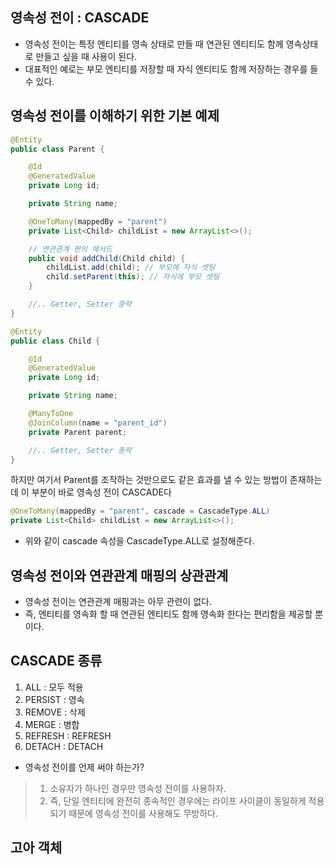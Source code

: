 ## 영속성 전이 : CASCADE
- 영속성 전이는 특정 엔티티를 영속 상태로 만들 때 연관된 엔티티도 함께 영속상태로 만들고 싶을 때 사용이 된다. 
- 대표적인 예로는 부모 엔티티를 저장할 때 자식 엔티티도 함께 저장하는 경우를 들 수 있다.

## 영속성 전이를 이해하기 위한 기본 예제
```java
@Entity
public class Parent {

    @Id
    @GeneratedValue
    private Long id;

    private String name;

    @OneToMany(mappedBy = "parent")
    private List<Child> childList = new ArrayList<>();

    // 연관관계 편의 메서드
    public void addChild(Child child) {
        childList.add(child); // 부모에 자식 셋팅
        child.setParent(this); // 자식에 부모 셋팅
    }

    //.. Getter, Setter 중략
}
```
```java
@Entity
public class Child {

    @Id
    @GeneratedValue
    private Long id;

    private String name;

    @ManyToOne
    @JoinColumn(name = "parent_id")
    private Parent parent;

    //.. Getter, Setter 중략
}
```
하지만 여기서 Parent를 조작하는 것만으로도 같은 효과를 낼 수 있는 방법이 존재하는데 이 부분이 바로 영속성 전이 CASCADE다
``` java
@OneToMany(mappedBy = "parent", cascade = CascadeType.ALL)
private List<Child> childList = new ArrayList<>();
```
- 위와 같이 cascade 속성을 CascadeType.ALL로 설정해준다.

## 영속성 전이와 연관관계 매핑의 상관관계
- 영속성 전이는 연관관계 매핑과는 아무 관련이 없다. 
- 즉, 엔티티를 영속화 할 때 연관된 엔티티도 함께 영속화 한다는 편리함을 제공할 뿐이다.

## CASCADE 종류
1. ALL : 모두 적용
2. PERSIST : 영속
3. REMOVE : 삭제
4. MERGE : 병합
5. REFRESH : REFRESH
6. DETACH : DETACH

- 영속성 전이를 언제 써야 하는가?
> 1. 소유자가 하나인 경우만 영속성 전이를 사용하자. 
> 2. 즉, 단일 엔티티에 완전히 종속적인 경우에는 라이프 사이클이 동일하게 적용되기 때문에 영속성 전이를 사용해도 무방하다.

## 고아 객체
```

